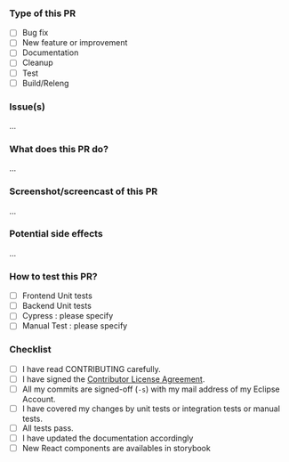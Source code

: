 ### Type of this PR 

- [ ] Bug fix
- [ ] New feature or improvement
- [ ] Documentation
- [ ] Cleanup
- [ ] Test
- [ ] Build/Releng

### Issue(s)

...

### What does this PR do?

...

### Screenshot/screencast of this PR

...
 

### Potential side effects

...

### How to test this PR?

- [ ] Frontend Unit tests
- [ ] Backend Unit tests
- [ ] Cypress : please specify
- [ ] Manual Test : please specify

### Checklist

- [ ] I have read CONTRIBUTING carefully.
- [ ] I have signed the [Contributor License Agreement](http://www.eclipse.org/legal/CLA.php).
- [ ] All my commits are signed-off (`-s`) with my mail address of my Eclipse Account.
- [ ] I have covered my changes by unit tests or integration tests or manual tests.
- [ ] All tests pass.
- [ ] I have updated the documentation accordingly
- [ ] New React components are availables in storybook
